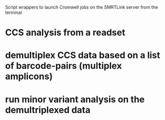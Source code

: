 Script wrappers to launch Cromwell jobs on the SMRTLink server from the terminal

# CCS analysis from a readset

# demultiplex CCS data based on a list of barcode-pairs (multiplex amplicons)

# run minor variant analysis on the demultriplexed data

